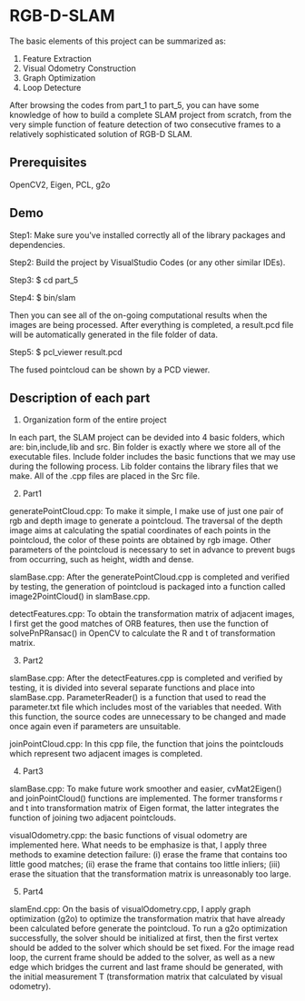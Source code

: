 # RGB-D-SLAM

The basic elements of this project can be summarized as:
1. Feature Extraction
2. Visual Odometry Construction
3. Graph Optimization
4. Loop Detecture

After browsing the codes from part_1 to part_5, you can have some knowledge of how to build a complete SLAM project from scratch, from the very simple function of feature detection of two consecutive frames to a relatively sophisticated solution of RGB-D SLAM.  

Prerequisites
---
OpenCV2, Eigen, PCL, g2o

Demo
---
Step1: Make sure you've installed correctly all of the library packages and dependencies.

Step2: Build the project by VisualStudio Codes (or any other similar IDEs).

Step3: $ cd part_5

Step4: $ bin/slam

Then you can see all of the on-going computational results when the images are being processed. After everything is completed, a result.pcd file will be automatically generated in the file folder of data. 

Step5: $ pcl_viewer result.pcd

The fused pointcloud can be shown by a PCD viewer.

Description of each part
----
1. Organization form of the entire project

In each part, the SLAM project can be devided into 4 basic folders, which are: bin,include,lib and src. Bin folder is exactly where we store all of the executable files. Include folder includes the basic functions that we may use during the following process. Lib folder contains the library files that we make. All of the .cpp files are placed in the Src file.

2. Part1

generatePointCloud.cpp: To make it simple, I make use of just one pair of rgb and depth image to generate a pointcloud. The traversal of the depth image aims at calculating the spatial coordinates of each points in the pointcloud, the color of these points are obtained by rgb image. Other parameters of the pointcloud is necessary to set in advance to prevent bugs from occurring, such as height, width and dense.  

slamBase.cpp: After the generatePointCloud.cpp is completed and verified by testing, the generation of pointcloud is packaged into a function called image2PointCloud() in slamBase.cpp.

detectFeatures.cpp: To obtain the transformation matrix of adjacent images, I first get the good matches of ORB features, then use the function of solvePnPRansac() in OpenCV to calculate the R and t of transformation matrix.

3. Part2

slamBase.cpp: After the detectFeatures.cpp is completed and verified by testing, it is divided into several separate functions and place into slamBase.cpp. ParameterReader() is a function that used to read the parameter.txt file which includes most of the variables that needed. With this function, the source codes are unnecessary to be changed and made once again even if parameters are unsuitable.

joinPointCloud.cpp: In this cpp file, the function that joins the pointclouds which represent two adjacent images is completed.

4. Part3

slamBase.cpp: To make future work smoother and easier, cvMat2Eigen() and joinPointCloud() functions are implemented. The former transforms r and t into transformation matrix of Eigen format, the latter integrates the function of joining two adjacent pointclouds.

visualOdometry.cpp: the basic functions of visual odometry are implemented here. What needs to be emphasize is that, I apply three methods to examine detection failure: (i) erase the frame that contains too little good matches; (ii) erase the frame that contains too little inliers; (iii) erase the situation that the transformation matrix is unreasonably too large.

5. Part4

slamEnd.cpp: On the basis of visualOdometry.cpp, I apply graph optimization (g2o) to optimize the transformation matrix that have already been calculated before generate the pointcloud. To run a g2o optimization successfully, the solver should be initialized at first, then the first vertex should be added to the solver which should be set fixed. For the image read loop, the current frame should be added to the solver, as well as a new edge which bridges the current and last frame should be generated, with the initial measurement T (transformation matrix that calculated by visual odometry).



